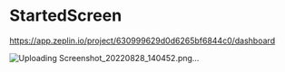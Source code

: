 # StartedScreen
https://app.zeplin.io/project/630999629d0d6265bf6844c0/dashboard


![Uploading Screenshot_20220828_140452.png…]()

